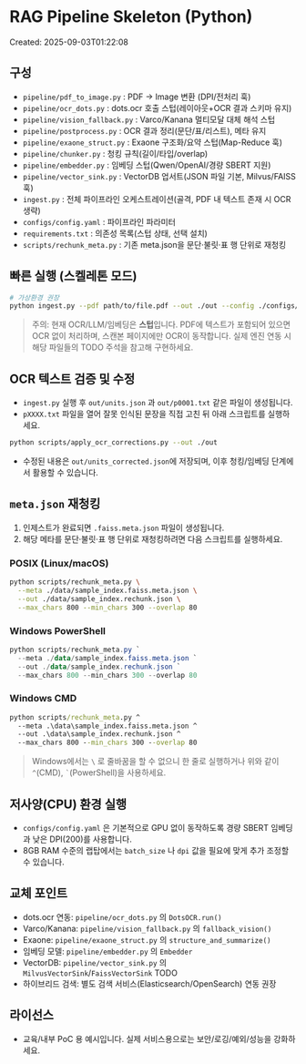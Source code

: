 # RAG Pipeline Skeleton (Python)
Created: 2025-09-03T01:22:08

## 구성
- `pipeline/pdf_to_image.py` : PDF → Image 변환 (DPI/전처리 훅)
- `pipeline/ocr_dots.py` : dots.ocr 호출 스텁(레이아웃+OCR 결과 스키마 유지)
- `pipeline/vision_fallback.py` : Varco/Kanana 멀티모달 대체 해석 스텁
- `pipeline/postprocess.py` : OCR 결과 정리(문단/표/리스트), 메타 유지
- `pipeline/exaone_struct.py` : Exaone 구조화/요약 스텁(Map-Reduce 훅)
- `pipeline/chunker.py` : 청킹 규칙(길이/타입/overlap)
- `pipeline/embedder.py` : 임베딩 스텁(Qwen/OpenAI/경량 SBERT 지원)
- `pipeline/vector_sink.py` : VectorDB 업서트(JSON 파일 기본, Milvus/FAISS 훅)
- `ingest.py` : 전체 파이프라인 오케스트레이션(골격, PDF 내 텍스트 존재 시 OCR 생략)
- `configs/config.yaml` : 파이프라인 파라미터
- `requirements.txt` : 의존성 목록(스텁 상태, 선택 설치)
- `scripts/rechunk_meta.py` : 기존 meta.json을 문단·불릿·표 행 단위로 재청킹

## 빠른 실행 (스켈레톤 모드)
```bash
# 가상환경 권장
python ingest.py --pdf path/to/file.pdf --out ./out --config ./configs/config.yaml
```
> 주의: 현재 OCR/LLM/임베딩은 **스텁**입니다. PDF에 텍스트가 포함되어 있으면 OCR 없이 처리하며, 스캔본 페이지에만 OCR이 동작합니다. 실제 엔진 연동 시 해당 파일들의 TODO 주석을 참고해 구현하세요.

## OCR 텍스트 검증 및 수정
- `ingest.py` 실행 후 `out/units.json` 과 `out/p0001.txt` 같은 파일이 생성됩니다.
- `pXXXX.txt` 파일을 열어 잘못 인식된 문장을 직접 고친 뒤 아래 스크립트를 실행하세요.

```bash
python scripts/apply_ocr_corrections.py --out ./out
```

- 수정된 내용은 `out/units_corrected.json`에 저장되며, 이후 청킹/임베딩 단계에서 활용할 수 있습니다.

## `meta.json` 재청킹
1. 인제스트가 완료되면 `.faiss.meta.json` 파일이 생성됩니다.
2. 해당 메타를 문단·불릿·표 행 단위로 재청킹하려면 다음 스크립트를 실행하세요.

### POSIX (Linux/macOS)
```bash
python scripts/rechunk_meta.py \
  --meta ./data/sample_index.faiss.meta.json \
  --out ./data/sample_index.rechunk.json \
  --max_chars 800 --min_chars 300 --overlap 80
```

### Windows PowerShell
```powershell
python scripts/rechunk_meta.py `
  --meta ./data/sample_index.faiss.meta.json `
  --out ./data/sample_index.rechunk.json `
  --max_chars 800 --min_chars 300 --overlap 80
```

### Windows CMD
```cmd
python scripts/rechunk_meta.py ^
  --meta .\data\sample_index.faiss.meta.json ^
  --out .\data\sample_index.rechunk.json ^
  --max_chars 800 --min_chars 300 --overlap 80
```
> Windows에서는 `\` 로 줄바꿈을 할 수 없으니 한 줄로 실행하거나 위와 같이 `^`(CMD), `` ` ``(PowerShell)을 사용하세요.

## 저사양(CPU) 환경 실행
- `configs/config.yaml` 은 기본적으로 GPU 없이 동작하도록 경량 SBERT 임베딩과 낮은 DPI(200)를 사용합니다.
- 8GB RAM 수준의 랩탑에서는 `batch_size` 나 `dpi` 값을 필요에 맞게 추가 조정할 수 있습니다.

## 교체 포인트
- dots.ocr 연동: `pipeline/ocr_dots.py` 의 `DotsOCR.run()`
- Varco/Kanana: `pipeline/vision_fallback.py` 의 `fallback_vision()`
- Exaone: `pipeline/exaone_struct.py` 의 `structure_and_summarize()`
- 임베딩 모델: `pipeline/embedder.py` 의 `Embedder`
- VectorDB: `pipeline/vector_sink.py` 의 `MilvusVectorSink`/`FaissVectorSink` TODO
- 하이브리드 검색: 별도 검색 서비스(Elasticsearch/OpenSearch) 연동 권장

## 라이선스
- 교육/내부 PoC 용 예시입니다. 실제 서비스용으로는 보안/로깅/예외/성능을 강화하세요.

